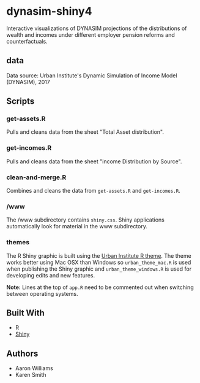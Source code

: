 # dynasim-shiny4

Interactive visualizations of DYNASIM projections of the distributions of wealth and incomes under different employer pension reforms and counterfactuals. 

## data

Data source: Urban Institute's Dynamic Simulation of Income Model (DYNASIM), 2017

## Scripts

### get-assets.R

Pulls and cleans data from the sheet "Total Asset distribution". 

### get-incomes.R

Pulls and cleans data from the sheet "income Distribution by Source".

### clean-and-merge.R

Combines and cleans the data from `get-assets.R` and `get-incomes.R`.

### /www

The /www subdirectory contains `shiny.css`. Shiny applications automatically look for material in the www subdirectory. 

### themes

The R Shiny graphic is built using the [Urban Institute R theme](https://github.com/UrbanInstitute/urban_R_theme). The theme works better using Mac OSX than Windows so `urban_theme_mac.R` is used when publishing the Shiny graphic and `urban_theme_windows.R` is used for developing edits and new features. 

**Note:** Lines at the top of `app.R` need to be commented out when switching between operating systems. 

## Built With
* R
* [Shiny](https://shiny.rstudio.com/)

## Authors
* Aaron Williams
* Karen Smith